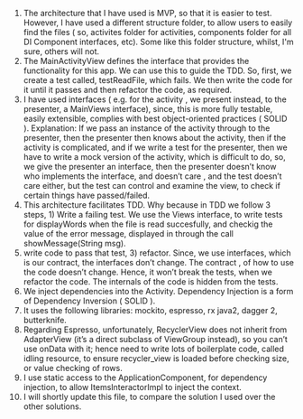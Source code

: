 1. The architecture that I have used is MVP, so that it is easier to test. However, I have used a different structure folder, to allow users to easily find the files ( so, activites folder for activities, components folder for all DI Component interfaces, etc). Some like this folder structure, whilst, I'm sure, others will not.
2. The MainActivityView defines the interface that provides the functionality for this app. We can use this to guide the TDD. So, first, we create a test called, testReadFile, which fails. We then write the code for it until it passes and then refactor the code, as required.
3. I have used interfaces ( e.g. for the activity , we present instead, to the presenter, a MainViews interface), since, this is more fully testable, easily extensible, complies with best object-oriented practices ( SOLID ). Explanation: If we pass an instance of the activity through to the presenter, then the presenter then knows about the activity, then if the activity is complicated, and if we write a test for the presenter, then we have to write a mock version of the activity, which is difficult to do, so, we give the presenter an interface, then the presenter doesn’t know who implements the interface, and doesn’t care , and the test doesn’t care either, but the test can control and examine the view, to check if certain things have passed/failed.
4. This architecture facilitates TDD. Why because in TDD we follow 3 steps, 1) Write a failing test. We use the Views interface, to write tests for displayWords when the file is read succesfully, and checkig the value of the error message, displayed in through the call  showMessage(String msg).
5. write code to pass that test, 3) refactor. Since, we use interfaces, which is our contract, the interfaces don’t change. The contract , of how to use the code doesn’t change. Hence, it won’t break the tests, when we refactor the code. The internals of the code is hidden from the tests. 
6. We inject dependencies into the Activity. Dependency Injection is a form of Dependency Inversion ( SOLID ).
7. It uses the following libraries: mockito, espresso, rx java2, dagger 2, butterknife.
8. Regarding Espresso, unfortunately, RecyclerView does not inherit from AdapterView (it’s a direct subclass of ViewGroup instead), so you can’t use onData with it; hence need to write lots of boilerplate code, called idling resource, to ensure recycler_view is loaded before checking size, or value checking of rows.
9. I use static access to the ApplicationComponent, for dependency injection, to allow ItemsInteractorImpl to inject the context.
10. I will shortly update this file, to compare the solution I used over the other solutions.
